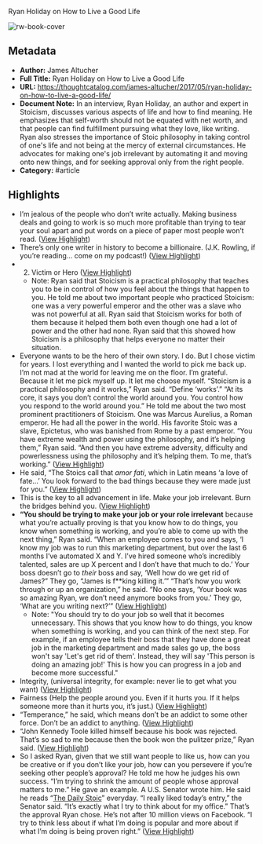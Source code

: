 Ryan Holiday on How to Live a Good Life

![rw-book-cover](https://thoughtcatalog.com/wp-content/uploads/2017/04/32932352135_621f5f9e1d_k.jpg?w=1536&h=768&crop=1)

## Metadata
- **Author:** James Altucher
- **Full Title:** Ryan Holiday on How to Live a Good Life
- **URL:** https://thoughtcatalog.com/james-altucher/2017/05/ryan-holiday-on-how-to-live-a-good-life/
- **Document Note:** In an interview, Ryan Holiday, an author and expert in Stoicism, discusses various aspects of life and how to find meaning. He emphasizes that self-worth should not be equated with net worth, and that people can find fulfillment pursuing what they love, like writing. Ryan also stresses the importance of Stoic philosophy in taking control of one's life and not being at the mercy of external circumstances. He advocates for making one's job irrelevant by automating it and moving onto new things, and for seeking approval only from the right people.
- **Category:** #article

## Highlights
- I’m jealous of the people who don’t write actually. Making business deals and going to work is so much more profitable than trying to tear your soul apart and put words on a piece of paper most people won’t read. ([View Highlight](https://read.readwise.io/read/01h1dwdxzy8vbn2zz2180h2epk))
- There’s only one writer in history to become a billionaire. (J.K. Rowling, if you’re reading… come on my podcast!) ([View Highlight](https://read.readwise.io/read/01h1dwe6vxyjxjn1yd93w0b1cz))
- 2. Victim or Hero ([View Highlight](https://read.readwise.io/read/01h1dwhwst84qeegr0z9e3r0z4))
    - Note: Ryan said that Stoicism is a practical philosophy that teaches you to be in control of how you feel about the things that happen to you. He told me about two important people who practiced Stoicism: one was a very powerful emperor and the other was a slave who was not powerful at all. Ryan said that Stoicism works for both of them because it helped them both even though one had a lot of power and the other had none. Ryan said that this showed how Stoicism is a philosophy that helps everyone no matter their situation.
- Everyone wants to be the hero of their own story. I do. But I chose victim for years. I lost everything and I wanted the world to pick me back up.
  I’m not mad at the world for leaving me on the floor. I’m grateful. Because it let me pick myself up. It let me choose myself.
  “Stoicism is a practical philosophy and it works,” Ryan said.
  “Define ‘works’.”
  “At its core, it says you don’t control the world around you. You control how you respond to the world around you.”
  He told me about the two most prominent practitioners of Stoicism. One was Marcus Aurelius, a Roman emperor. He had all the power in the world. His favorite Stoic was a slave, Epictetus, who was banished from Rome by a past emperor.
  “You have extreme wealth and power using the philosophy, and it’s helping them,” Ryan said. “And then you have extreme adversity, difficulty and powerlessness using the philosophy and it’s helping them. To me, that’s working.” ([View Highlight](https://read.readwise.io/read/01h1dwhvg0f3ygzhhvc32bk4kx))
- He said, “The Stoics call that *amor fati*, which in Latin means ‘a love of fate…’ You look forward to the bad things because they were made just for you.” ([View Highlight](https://read.readwise.io/read/01h1dwmt8eb7beh9vq3m7ya6f3))
- This is the key to all advancement in life. Make your job irrelevant. Burn the bridges behind you. ([View Highlight](https://read.readwise.io/read/01h1dwr4mmmfgbgyj329mph2h2))
- **“You should be trying to make your job or your role irrelevant** because what you’re actually proving is that you know how to do things, you know when something is working, and you’re able to come up with the next thing,” Ryan said.
  “When an employee comes to you and says, ‘I know my job was to run this marketing department, but over the last 6 months I’ve automated X and Y. I’ve hired someone who’s incredibly talented, sales are up X percent and I don’t have that much to do.’ Your boss doesn’t go to *their* boss and say, ‘Well how do we get rid of James?” They go, “James is f**king killing it.’”
  “That’s how you work through or up an organization,” he said. “No one says, ‘Your book was so amazing Ryan, we don’t need anymore books from you.’ They go, ‘What are you writing next?’” ([View Highlight](https://read.readwise.io/read/01h1dwprp2kz9mqw07f3hrfxws))
    - Note: "You should try to do your job so well that it becomes unnecessary. This shows that you know how to do things, you know when something is working, and you can think of the next step. For example, if an employee tells their boss that they have done a great job in the marketing department and made sales go up, the boss won't say 'Let's get rid of them'. Instead, they will say 'This person is doing an amazing job!' This is how you can progress in a job and become more successful."
- Integrity, (universal integrity, for example: never lie to get what you want) ([View Highlight](https://read.readwise.io/read/01h1dwv22pqb65m1x7rqaht874))
- Fairness (Help the people around you. Even if it hurts you. If it helps someone more than it hurts you, it’s just.) ([View Highlight](https://read.readwise.io/read/01h1dwv3p5snzk8bmg85t34yvw))
- “Temperance,” he said, which means don’t be an addict to some other force. Don’t be an addict to anything. ([View Highlight](https://read.readwise.io/read/01h1dwvdt86wn0v296bpfvxwa1))
- “John Kennedy Toole killed himself because his book was rejected. That’s so sad to me because then the book won the pulitzer prize,” Ryan said. ([View Highlight](https://read.readwise.io/read/01h1dwwsgytbg7fzs3p4ym6rd4))
- So I asked Ryan, given that we still want people to like us, how can you be creative or if you don’t like your job, how can you persevere if you’re seeking other people’s approval?
  He told me how he judges his own success. “I’m trying to shrink the amount of people whose approval matters to me.”
  He gave an example.
  A U.S. Senator wrote him. He said he reads “[The Daily Stoic](http://amzn.to/2o2UekX)” everyday. “I really liked today’s entry,” the Senator said. “It’s exactly what I try to think about for my office.”
  That’s the approval Ryan chose. He’s not after 10 million views on Facebook.
  “I try to think less about if what I’m doing is popular and more about if what I’m doing is being proven right.” ([View Highlight](https://read.readwise.io/read/01h1dwyh8a0dcjp97adqksj085))
